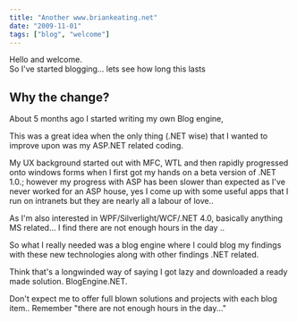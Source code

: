 ```yaml
---
title: "Another www.briankeating.net"
date: "2009-11-01"
tags: ["blog", "welcome"]
---
```


Hello and welcome.  
So I've started blogging... lets see how long this lasts

## Why the change?

About 5 months ago I started writing my own Blog engine,

This was a great idea when the only thing (.NET wise) that I wanted to improve upon was my ASP.NET related coding.

My UX background started out with MFC, WTL and then rapidly progressed onto windows forms when I first got my hands on a beta version of .NET 1.0.; however my progress with ASP has been slower than expected as I've never worked for an ASP house, yes I come up with some useful apps that I run on intranets but they are nearly all a labour of love..

As I'm also interested in WPF/Silverlight/WCF/.NET 4.0, basically anything MS related... I find there are not enough hours in the day ..

So what I really needed was a blog engine where I could blog my findings with these new technologies along with other findings .NET related.

Think that's a longwinded way of saying I got lazy and downloaded a ready made solution. BlogEngine.NET.

Don't expect me to offer full blown solutions and projects with each blog item.. Remember "there are not enough hours in the day..."
